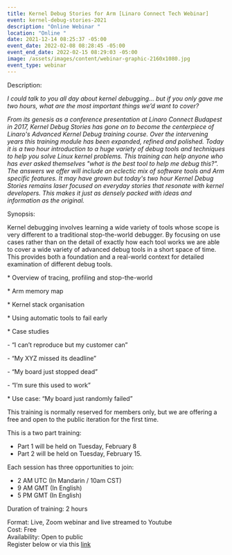 ```yaml
---
title: Kernel Debug Stories for Arm [Linaro Connect Tech Webinar]
event: kernel-debug-stories-2021
description: "Online Webinar "
location: "Online "
date: 2021-12-14 08:25:37 -05:00
event_date: 2022-02-08 08:28:45 -05:00
event_end_date: 2022-02-15 08:29:03 -05:00
image: /assets/images/content/webinar-graphic-2160x1080.jpg
event_type: webinar
---
```

Description: 

*I could talk to you all day about kernel debugging… but if you only gave me two hours, what are the most important things we’d want to cover?*

*From its genesis as a conference presentation at Linaro Connect Budapest in 2017, Kernel Debug Stories has gone on to become the centerpiece of Linaro's Advanced Kernel Debug training course. Over the intervening years this training module has been expanded, refined and polished. Today it is a two hour introduction to a huge variety of debug tools and techniques to help you solve Linux kernel problems. This training can help anyone who has ever asked themselves "what is the best tool to help me debug this?". The answers we offer will include an eclectic mix of software tools and Arm specific features. It may have grown but today's two hour Kernel Debug Stories remains laser focused on everyday stories that resonate with kernel developers. This makes it just as densely packed with ideas and information as the original.*

Synopsis:

Kernel debugging involves learning a wide variety of tools whose scope is very different to a traditional stop-the-world debugger. By focusing on use cases rather than on the detail of exactly how each tool works we are able to cover a wide variety of advanced debug tools in a short space of time. This provides both a foundation and a real-world context for detailed examination of different debug tools.

\* Overview of tracing, profiling and stop-the-world

\* Arm memory map

\* Kernel stack organisation

\* Using automatic tools to fail early

\* Case studies

\- “I can’t reproduce but my customer can”

\- “My XYZ missed its deadline”

\- “My board just stopped dead”

\- “I’m sure this used to work”

\* Use case: “My board just randomly failed”

This training is normally reserved for members only, but we are offering a free and open to the public iteration for the first time. 

This is a two part training:

* Part 1 will be held on Tuesday, February 8
* Part 2 will be held on Tuesday, February 15.

Each session has three opportunities to join:

* 2 AM UTC (In Mandarin / 10am CST)
* 9 AM GMT (In English)
* 5 PM GMT (In English) 

Duration of training: 2 hours 

Format: Live, Zoom webinar and live streamed to Youtube \
Cost: Free\
Availability: Open to public\
Register below or via this [link](https://www.cognitoforms.com/Linaro1/LinaroTechWebinarTrainingKernelDebugStoriesForArm)

<div class="cognito">
<script src="https://www.cognitoforms.com/s/KvRQmIn2dku6k6gGP711jw"></script>
<script>Cognito.load("forms", { id: "23" });</script>
</div>
